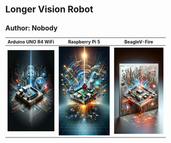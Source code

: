 # Longer Vision Robot
## Author: Nobody


| Arduino UNO R4 WiFi | Raspberry Pi 5 | BeagleV-Fire |
| :----------------: | :----------------: | :----------------: |
| [![Arduino UNO R4 WiFi Cover](./covers/Arduino_UNO_R4_Wifi_Cover.png)](./Arduino_UNO_R4_WiFi/) | [![Raspberry Pi 5 Cover](./covers/Raspberry_Pi_5_Cover.png)](./Raspberry_Pi_5/) | [![BeagleV-Fire Cover](./covers/BeagleV-Fire_Cover.png)](./BeagleV_Fire/) |

